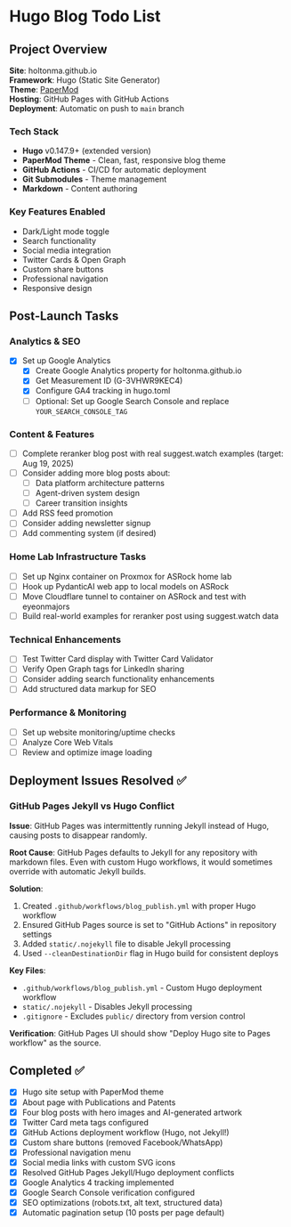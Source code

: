 # Hugo Blog Todo List

## Project Overview

**Site**: holtonma.github.io  
**Framework**: Hugo (Static Site Generator)  
**Theme**: [PaperMod](https://github.com/adityatelange/hugo-PaperMod)  
**Hosting**: GitHub Pages with GitHub Actions  
**Deployment**: Automatic on push to `main` branch  

### Tech Stack
- **Hugo** v0.147.9+ (extended version)
- **PaperMod Theme** - Clean, fast, responsive blog theme
- **GitHub Actions** - CI/CD for automatic deployment
- **Git Submodules** - Theme management
- **Markdown** - Content authoring

### Key Features Enabled
- Dark/Light mode toggle
- Search functionality
- Social media integration
- Twitter Cards & Open Graph
- Custom share buttons
- Professional navigation
- Responsive design

## Post-Launch Tasks

### Analytics & SEO
- [x] Set up Google Analytics
  - [x] Create Google Analytics property for holtonma.github.io
  - [x] Get Measurement ID (G-3VHWR9KEC4)
  - [x] Configure GA4 tracking in hugo.toml
  - [ ] Optional: Set up Google Search Console and replace `YOUR_SEARCH_CONSOLE_TAG`

### Content & Features
- [ ] Complete reranker blog post with real suggest.watch examples (target: Aug 19, 2025)
- [ ] Consider adding more blog posts about:
  - [ ] Data platform architecture patterns
  - [ ] Agent-driven system design
  - [ ] Career transition insights
- [ ] Add RSS feed promotion
- [ ] Consider adding newsletter signup
- [ ] Add commenting system (if desired)

### Home Lab Infrastructure Tasks
- [ ] Set up Nginx container on Proxmox for ASRock home lab
- [ ] Hook up PydanticAI web app to local models on ASRock
- [ ] Move Cloudflare tunnel to container on ASRock and test with eyeonmajors
- [ ] Build real-world examples for reranker post using suggest.watch data

### Technical Enhancements
- [ ] Test Twitter Card display with Twitter Card Validator
- [ ] Verify Open Graph tags for LinkedIn sharing
- [ ] Consider adding search functionality enhancements
- [ ] Add structured data markup for SEO

### Performance & Monitoring
- [ ] Set up website monitoring/uptime checks
- [ ] Analyze Core Web Vitals
- [ ] Review and optimize image loading

## Deployment Issues Resolved ✅

### GitHub Pages Jekyll vs Hugo Conflict
**Issue**: GitHub Pages was intermittently running Jekyll instead of Hugo, causing posts to disappear randomly.

**Root Cause**: GitHub Pages defaults to Jekyll for any repository with markdown files. Even with custom Hugo workflows, it would sometimes override with automatic Jekyll builds.

**Solution**: 
1. Created `.github/workflows/blog_publish.yml` with proper Hugo workflow
2. Ensured GitHub Pages source is set to "GitHub Actions" in repository settings
3. Added `static/.nojekyll` file to disable Jekyll processing
4. Used `--cleanDestinationDir` flag in Hugo build for consistent deploys

**Key Files**:
- `.github/workflows/blog_publish.yml` - Custom Hugo deployment workflow
- `static/.nojekyll` - Disables Jekyll processing
- `.gitignore` - Excludes `public/` directory from version control

**Verification**: GitHub Pages UI should show "Deploy Hugo site to Pages workflow" as the source.

## Completed ✅
- [x] Hugo site setup with PaperMod theme
- [x] About page with Publications and Patents
- [x] Four blog posts with hero images and AI-generated artwork
- [x] Twitter Card meta tags configured
- [x] GitHub Actions deployment workflow (Hugo, not Jekyll!)
- [x] Custom share buttons (removed Facebook/WhatsApp)
- [x] Professional navigation menu
- [x] Social media links with custom SVG icons
- [x] Resolved GitHub Pages Jekyll/Hugo deployment conflicts
- [x] Google Analytics 4 tracking implemented
- [x] Google Search Console verification configured
- [x] SEO optimizations (robots.txt, alt text, structured data)
- [x] Automatic pagination setup (10 posts per page default)